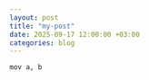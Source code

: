 ```yaml
---
layout: post
title: "my-post"
date: 2025-09-17 12:00:00 +03:00
categories: blog
---
```

```
mov a, b
```